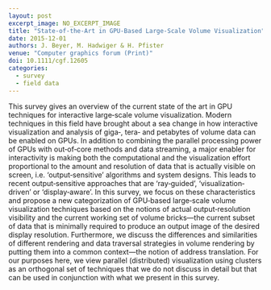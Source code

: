 ```yaml
---
layout: post
excerpt_image: NO_EXCERPT_IMAGE
title: "State‐of‐the‐Art in GPU‐Based Large‐Scale Volume Visualization"
date: 2015-12-01
authors: J. Beyer, M. Hadwiger & H. Pfister
venue: "Computer graphics forum (Print)"
doi: 10.1111/cgf.12605
categories:
  - survey
  - field data
---
```

This survey gives an overview of the current state of the art in GPU techniques for interactive large‐scale volume visualization. Modern techniques in this field have brought about a sea change in how interactive visualization and analysis of giga‐, tera‐ and petabytes of volume data can be enabled on GPUs. In addition to combining the parallel processing power of GPUs with out‐of‐core methods and data streaming, a major enabler for interactivity is making both the computational and the visualization effort proportional to the amount and resolution of data that is actually visible on screen, i.e. ‘output‐sensitive’ algorithms and system designs. This leads to recent output‐sensitive approaches that are ‘ray‐guided’, ‘visualization‐driven’ or ‘display‐aware’. In this survey, we focus on these characteristics and propose a new categorization of GPU‐based large‐scale volume visualization techniques based on the notions of actual output‐resolution visibility and the current working set of volume bricks—the current subset of data that is minimally required to produce an output image of the desired display resolution. Furthermore, we discuss the differences and similarities of different rendering and data traversal strategies in volume rendering by putting them into a common context—the notion of address translation. For our purposes here, we view parallel (distributed) visualization using clusters as an orthogonal set of techniques that we do not discuss in detail but that can be used in conjunction with what we present in this survey.

